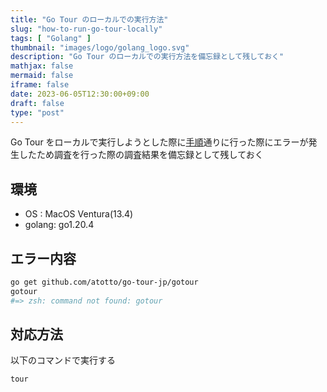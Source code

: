 ```yaml
---
title: "Go Tour のローカルでの実行方法"
slug: "how-to-run-go-tour-locally"
tags: [ "Golang" ]
thumbnail: "images/logo/golang_logo.svg"
description: "Go Tour のローカルでの実行方法を備忘録として残しておく"
mathjax: false
mermaid: false
iframe: false
date: 2023-06-05T12:30:00+09:00
draft: false
type: "post"
---
```


Go Tour をローカルで実行しようとした際に[手順](https://go-tour-jp.appspot.com/welcome/3)通りに行った際にエラーが発生したため調査を行った際の調査結果を備忘録として残しておく

## 環境

* OS    : MacOS Ventura(13.4)
* golang: go1.20.4

## エラー内容

```sh
go get github.com/atotto/go-tour-jp/gotour
gotour
#=> zsh: command not found: gotour
```

## 対応方法

以下のコマンドで実行する

```sh
tour
```
